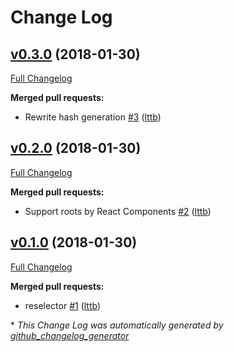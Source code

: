 # Change Log

## [v0.3.0](https://github.com/lttb/reselector/tree/v0.3.0) (2018-01-30)

[Full Changelog](https://github.com/lttb/reselector/compare/v0.2.0...v0.3.0)

**Merged pull requests:**

- Rewrite hash generation [\#3](https://github.com/lttb/reselector/pull/3) ([lttb](https://github.com/lttb))

## [v0.2.0](https://github.com/lttb/reselector/tree/v0.2.0) (2018-01-30)

[Full Changelog](https://github.com/lttb/reselector/compare/v0.1.0...v0.2.0)

**Merged pull requests:**

- Support roots by React Components [\#2](https://github.com/lttb/reselector/pull/2) ([lttb](https://github.com/lttb))

## [v0.1.0](https://github.com/lttb/reselector/tree/v0.1.0) (2018-01-30)

[Full Changelog](https://github.com/lttb/reselector/compare/99af820c758538d1c1d90363bfae8f07e212cb23...v0.1.0)

**Merged pull requests:**

- reselector [\#1](https://github.com/lttb/reselector/pull/1) ([lttb](https://github.com/lttb))



\* *This Change Log was automatically generated by [github_changelog_generator](https://github.com/skywinder/Github-Changelog-Generator)*
